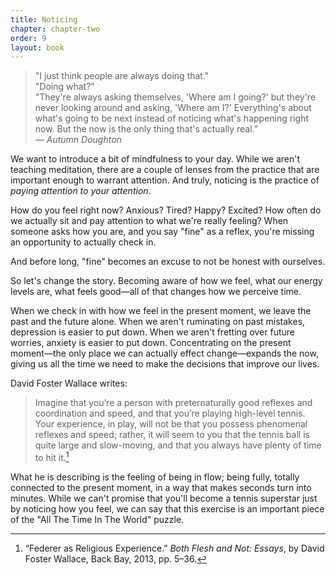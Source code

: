 ```yaml
---
title: Noticing
chapter: chapter-two
order: 9
layout: book
---
```


> "I just think people are always doing that."  
> "Doing what?"  
> "They're always asking themselves, 'Where am I going?' but they're never looking around and asking, 'Where am I?' Everything's about what's going to be next instead of noticing what's happening right now. But the now is the only thing that's actually real.”  
> — *Autumn Doughton*

We want to introduce a bit of mindfulness to your day. While we aren't teaching meditation, there are a couple of lenses from the practice that are important enough to warrant attention. And truly, noticing is the practice of *paying attention to your attention*.

How do you feel right now? Anxious? Tired? Happy? Excited? How often do we actually sit and pay attention to what we're really feeling? When someone asks how you are, and you say "fine" as a reflex, you're missing an opportunity to actually check in.

And before long, "fine" becomes an excuse to not be honest with ourselves.

So let's change the story. Becoming aware of how we feel, what our energy levels are, what feels good—all of that changes how we perceive time.

When we check in with how we feel in the present moment, we leave the past and the future alone. When we aren't ruminating on past mistakes, depression is easier to put down. When we aren't fretting over future worries, anxiety is easier to put down. Concentrating on the present moment—the only place we can actually effect change—expands the now, giving us all the time we need to make the decisions that improve our lives.

David Foster Wallace writes:

> Imagine that you’re a person with preternaturally good reflexes and coordination and speed, and that you’re playing high-level tennis. Your experience, in play, will not be that you possess phenomenal reflexes and speed; rather, it will seem to you that the tennis ball is quite large and slow-moving, and that you always have plenty of time to hit it.[^1]

What he is describing is the feeling of being in flow; being fully, totally connected to the present moment, in a way that makes seconds turn into minutes. While we can't promise that you'll become a tennis superstar just by noticing how you feel, we can say that this exercise is an important piece of the "All The Time In The World" puzzle.


[^1]: “Federer as Religious Experience.” *Both Flesh and Not: Essays*, by David Foster Wallace, Back Bay, 2013, pp. 5–36.
